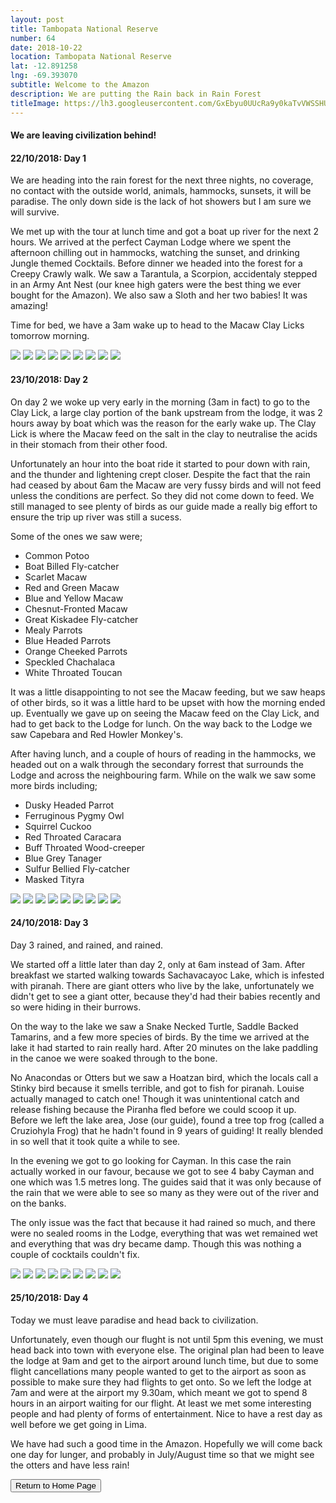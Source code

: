 ```yaml
---
layout: post
title: Tambopata National Reserve
number: 64
date: 2018-10-22
location: Tambopata National Reserve
lat: -12.891258
lng: -69.393070
subtitle: Welcome to the Amazon
description: We are putting the Rain back in Rain Forest
titleImage: https://lh3.googleusercontent.com/GxEbyu0UUcRa9y0kaTvVWSSHU1T-Hzlx5F7b3NZWmWgGMdfd_eedZu6bNCMGXgIcGf9ABUZ98pxofkWQRBKrTCEnOT7M6p9_qYOzfiq5lYkIo1X_rBTnNbZ6aU5jFSsixyhzWNAiiyQ=w2400
---
```


<h4>We are leaving civilization behind!</h4>

<h4>22/10/2018: Day 1</h4>

We are heading into the rain forest for the next three nights, no coverage, no contact with the outside world, animals, hammocks, sunsets, it will be paradise.
The only down side is the lack of hot showers but I am sure we will survive.

We met up with the tour at lunch time and got a boat up river for the next 2 hours. We arrived at the perfect Cayman Lodge where we spent the afternoon chilling out in hammocks, watching the sunset, and drinking Jungle themed Cocktails. 
Before dinner we headed into the forest for a Creepy Crawly walk. We saw a Tarantula, a Scorpion, accidentaly stepped in an Army Ant Nest (our knee high gaters were the best thing we ever bought for the Amazon). 
We also saw a Sloth and her two babies! It was amazing!

Time for bed, we have a 3am wake up to head to the Macaw Clay Licks tomorrow morning. 

<img src="https://lh3.googleusercontent.com/cLhkUBLtuKC5N_6R1QnVjIMGs1h_AvM6o8t1aGtfqwKrlaeR28I04eAEh2lLcgYNaKVHZsuYIO2Z99m8WcGb5O-BkOfxlRhisAQG8maCQL5je82NkpyiLz1QiNyYzzDvDAcvGnfK27E=w2400" class="image1">
<img src="https://lh3.googleusercontent.com/i04fQ6MLJWKEe-LE2v16NzUKQ9UKDubWJVoB1VlQSUm9emvSph_bv_epy4MhSKbpPHwV3vXM1-8sVpnnRnKp20lqBqb9gLZA9HGLJGgzIPa2uQgYFQwKqgfVPlhYBIhkZLFY6YhZuiQ=w2400" class="image1">
<img src="https://lh3.googleusercontent.com/1Ea5zo0YqZgZlY4NLYlOFB3-TsvDZqwJIMpPfxPbfndbE_UdSsKsecn6CV6b4prVaAHRrEKFUf1IRwiNIjSiIcZnIWDdwygbLpiOULGo4J83IptCJSn_YZwEOV8BLwTp4UurhgBJLrg=w2400" class="image1">
<img src="https://lh3.googleusercontent.com/0SWfcfN5mY3zu27cK-DAtDIEa5H5Kcj6h4paAabQyCixNDmm9FOZ0sufJacSszu_JyblIPq9FzfbFjHJ1ZRYTUMjCgleWo54CK1nTpuf4LfadH9sei7UeTvmE8BrPFm3TxM7_FtSn-8=w2400" class="image1">
<img src="https://lh3.googleusercontent.com/EOT2z38D6pXjMIfVZFgjukVGIa5sNkKM1mWNLanIwOrybuNqrkjUrOH1Sq1feAFn9au0xL7GSYYW_2Z11lCLW2ewqsIzhAud6cThk9p_7buz-rCeVKAyYWsuVYkGMRluBiOxPTqYmCc=w2400" class="image1">
<img src="https://lh3.googleusercontent.com/zP52FkOlVpASH-WyXidSgyv64y70v0k9leruN4Bzd_efmin-aGJWuf64OMXDZKEmfDjF9N2WxHkq5_kylEpB8CRhKBZ4Ly9d42zhf0kFoxn2jupTly25hdW2kX5xIduEDLy0mhXROKE=w2400" class="image1">
<img src="https://lh3.googleusercontent.com/NHoW98nXpRIMoSEkCNMsgBQnnPMndL5saiJbTnAF5LJPqdy1FHoWkOUYEkKi0m669KPZmiP8maN5SiU2WK1-OccmPyZH06ipuc8ObaamskklrJYDK65ITQwWi9-9YGNmh0UDkfbolB4=w2400" class="image1">
<img src="https://lh3.googleusercontent.com/Lei6uaOIjpocp3qPmu1SYSE-rje58xyXobq09dgXc-LhqWJhkmzRxKF7myDz-TN4OG4TqQ_bGgXs3xZvDInUQEggCAlFLqycHmZRrYBOdZ1z-ptFRdmgDoZybIJmWX_MNHhTyxMaJe4=w2400" class="image1">
<img src="https://lh3.googleusercontent.com/RizMhGjY3nxhD8c2mZFkhLNXyq3oqqnl02l0RlgExi_x4v3Z77L02mFI5uQnZmtwQJLtoCWbmuv6Jsl0HUCcEnuXWCB_E3c6jIbOFHOuuhetTivfEXsBI-jdemK15tEE3Beba3tGYMo=w2400" class="image1">

<h4>23/10/2018: Day 2</h4>

On day 2 we woke up very early in the morning (3am in fact) to go to the Clay Lick, a large clay portion of the bank upstream from the lodge,
it was 2 hours away by boat which was the reason for the early wake up. 
The Clay Lick is where the Macaw feed on the salt in the clay to neutralise the acids in their stomach from their other food. 

Unfortunately an hour into the boat ride it started to pour down with rain, and the thunder and lightening crept closer. Despite the fact that the rain had ceased by about 6am the Macaw are very fussy birds and will not feed unless
the conditions are perfect. So they did not come down to feed. 
We still managed to see plenty of birds as our guide made a really big effort to ensure the trip up river was still a sucess.

Some of the ones we saw were; 
* Common Potoo
* Boat Billed Fly-catcher
* Scarlet Macaw
* Red and Green Macaw
* Blue and Yellow Macaw
* Chesnut-Fronted Macaw
* Great Kiskadee Fly-catcher
* Mealy Parrots
* Blue Headed Parrots
* Orange Cheeked Parrots
* Speckled Chachalaca
* White Throated Toucan

It was a little disappointing to not see the Macaw feeding, but we saw heaps of other birds, so it was a little hard to be upset with how the morning ended up. 
Eventually we gave up on seeing the Macaw feed on the Clay Lick, and had to get back to the Lodge for lunch. On the way back to the Lodge 
we saw Capebara and Red Howler Monkey's. 

After having lunch, and a couple of hours of reading in the hammocks, we headed out on a walk through the secondary forrest that surrounds the 
Lodge and across the neighbouring farm. While on the walk we saw some more birds including;
* Dusky Headed Parrot 
* Ferruginous Pygmy Owl
* Squirrel Cuckoo
* Red Throated Caracara
* Buff Throated Wood-creeper
* Blue Grey Tanager
* Sulfur Bellied Fly-catcher
* Masked Tityra

<img src="https://lh3.googleusercontent.com/0h2YCyz9BdFM36tW0qXDvQrwwsysLWGkDa9gGaG_UI9egYzSJazP3tHQ4CmyPBuMjqK5fuDNB1Tiun2zUdRQbmHW4nigDKqIjF1mpZr7kNZDphAxC0DENLpvYYlht7eVyFx_dZ6YgWg=w2400" class="image1">
<img src="https://lh3.googleusercontent.com/RSxQC3ZBk6ugGq-GusKh-0_kjmBjjUAyZaPxdY3Bjo1IhP8qo30jWLoQwnCtammzKOyVxsI6xR_RfBFEqpS9k_plabSZXFEwkuBsMfEU-pvVq7a0EUKO_uO5URwXfaI7-557S0Z_248=w2400" class="image1">
<img src="https://lh3.googleusercontent.com/4kOaz7vq2MPxfyLoQefI0k2X5daURM-0MInXBXfwTNT7PKvYuwvMskOcXvXZ2uR0EpAG_DsmM2icFuZHTrRp_twqDZnnu2084tiHa1HMgrff7O3hw2C2qqM4BNILm_k_6oJ2R5fSaMM=w2400" class="image1">
<img src="https://lh3.googleusercontent.com/c0tu7-MqMd3f35kV56xYz3I9hlg040uLlhpbJ25TnGfk5YcHscklVZYphRQe61J_1qOfhnl5mbevCWdH8aAPnuw-A12WdrGRQh1U7FiQDhOtmaRPF_zclyXuZmfhJOVIRnxA5516vcs=w2400" class="image1">
<img src="https://lh3.googleusercontent.com/E1jLg4Anl8Q5TCLs1oJF65lJJmINStRTo01sKZgE4pBgnGGyZvV0UHyzIYZNEsdxIWWDvADtr4Bftriu1En8FMA6INGBL_BHXqJ4W4jbfilgju43qkUyNMHr_p8cXTb4A8Izz7yBtFI=w2400" class="image1">
<img src="https://lh3.googleusercontent.com/qlvF7YA1U7I9HtOjCzejHWwDMypaokKqkN8xTahS2QyKkL0aad6HGUU5G2APfVwy3EGueR8dUWnSSpwuWpjEU02XmG8VJ5XxX-3G2yn-niv2cjrvhHDSF16fh7d4bZkHYFjJtwNsS0w=w2400" class="image1">
<img src="https://lh3.googleusercontent.com/oWH7KXKSpLPAWQU5SfSCt7SW20aCLCY23J-YKNTEg8Q2NJsbizNb0MZOGG0W22SIgPbSvf4mLeknoQ4UY1fMqxWplvPfbw9oiCsRfmIlSs0h76U_q4HOMyEzO1ws4IojKWfLLSToMww=w2400" class="image1">
<img src="https://lh3.googleusercontent.com/mLQSvc3J_Tr160HnKYgr6VJ3F5a-96Q-8RcpP-1NHwBn-2OyxnZrADYe1nSJXUL02aP8zgBKj5gAglbo1BZQ42cbmBsUU55KNGM0vhb1YDTlYA5XBxqMe-uow8z67OGhu9FitT3hHCU=w2400" class="image1">
<img src="https://lh3.googleusercontent.com/mIZDiEJ1bqDZCWShnqvXgn70W_RfW0xjZbfqfyOlUpN2_m_-8tSMrO6ajKR5HSJRwAWHbLGvr2pzLZfHWSqplAdOH6VME30wyJAvC1JvuuGeqGPWyc0P8oeArctsFR7f8a-TkF5OBDk=w2400" class="image1">

<h4>24/10/2018: Day 3</h4>

Day 3 rained, and rained, and rained. 

We started off a little later than day 2, only at 6am instead of 3am. After breakfast we started walking
towards Sachavacayoc Lake, which is infested with piranah. There are giant otters who live by the lake, unfortunately we didn't get to see a giant otter, because
they'd had their babies recently and so were hiding in their burrows. 

On the way to the lake we saw a Snake Necked Turtle, Saddle Backed Tamarins, and a few more species of birds. 
By the time we arrived at the lake it had started to rain really hard. After 20 minutes on the lake paddling in the canoe we were soaked through to the bone. 

No Anacondas or Otters but we saw a Hoatzan bird, which the locals call a Stinky bird because it smells terrible, and got to fish for piranah. 
Louise actually managed to catch one! Though it was unintentional catch and release fishing because the Piranha fled before we could scoop it up. 
Before we left the lake area, Jose (our guide), found a tree top frog (called a Cruziohyla Frog) that he hadn't found in 9 years of guiding! It really blended in
so well that it took quite a while to see. 

In the evening we got to go looking for Cayman. In this case the rain actually worked in our favour, because we got to see 4 baby Cayman 
and one which was 1.5 metres long. The guides said that it was only because of the rain that we were able to see so many as they were out of the river and on the banks.

The only issue was the fact that because it had rained so much, and there were no sealed rooms in the Lodge, everything that was wet remained wet and everything
that was dry became damp. Though this was nothing a couple of cocktails couldn't fix. 

<img src="https://lh3.googleusercontent.com/hWXJAiH2ALJkKfrsYXuIJHNtruRvye0NeMhSy-5JEPhVGWE6YsI4bCrdujndoaA9KHsh7IxmqdAe_EyBL-wyMiYdxo1NniJygq0Sem-_CDI9_x0CuOO3sZ71_su_T1wKx3Ne7CHBhSs=w2400" class="image1">
<img src="https://lh3.googleusercontent.com/mD9NX_oKx-d081fE7Vm1ty8y_QYI6y7TnjNRpS_ZpQmhugvrEKDr7qC1haNHs5SCBaFrjfrOUgQJi-9nSucsvjMjrt1z7ryLXLQzGNGQA-IzsUYRyC9E7kwYgiyh_Xqa-epyZDBcaDE=w2400" class="image1">
<img src="https://lh3.googleusercontent.com/B7YtTFPxa_bQQj-_37MKrF7HsxFFgGsM9qNCwa5M_aRGwHPDwPh0Wj9wr-kr41CjSB2cARZiN1hiOIAVMw2PMZeWDMB31sjtdvJEveyv9WnpRGk7gtEBd3ms0gWKIWkdylP9-WvfcuY=w2400" class="image1">
<img src="https://lh3.googleusercontent.com/2A0cYB9f8BBYOUz9mKVzp8b7h64MbALhsYN3Waso2WUoL_KoSxCsNRIm8Cu5MFj-R9K8KWwH0iqRi1Orb-9YrjZNh9bkTIIeawhSW3JpVMZyUdgCsg-gHF21IT5ZEK1Gg9PjtejDK9U=w2400" class="image1">
<img src="https://lh3.googleusercontent.com/OCtkVbVJWmA0FavPgMDUrbymo9WbmLsmbwWq2RKmj7oSt1Q506ySywpfvRVYpJ5tmzNmwr45dboA4ECFwIsPs8IfFwtbUF1HWJ5qOp3HjCPPBT5qBUXznVU5WgbiGncq12LMMUCR0Z0=w2400" class="image1">
<img src="https://lh3.googleusercontent.com/BqlMH8-0RS-4VPr5XI0Px5peR3CyrNed_xS1MeFJn1NVNpQAjpwlxI7yrEBNbO1W8E5MHcjJMI1REuCW4f1JyQlalqWCywFHEXZ3upHwoPvkfDplmaqEao1MrN2pioF9kN4ik4d46S0=w2400" class="image1">
<img src="https://lh3.googleusercontent.com/phsDo4a_63eiPkduDOaVROTVVmEJ52mTi4tJB6QynQR1XqupvTfzE73G_MK8-w-BV4sLQECJeAruzJM18jhf_dHNknG1XT-bZJi6iqhseHfb6I09NOpibVB3d91M3Kpnv4HFs8L0pQk=w2400" class="image1">
<img src="https://lh3.googleusercontent.com/BFtvEXgVg4fAr0-qgHD_7rnIid5guPG3iBr5XbvBzZrg8rU1zMj9K3JysRRVpkBQmG7N2-bnBviknZBKe0zjvQidcvUSP_iya2Z4_tPcd3iD5-isemQuBo5yUWvrCuBjyOmG67TAy0U=w2400" class="image1">
<img src="https://lh3.googleusercontent.com/l9ed3xR5yrbKHw9SUB6QZIgrLvwMW7mOXiF59TRA9YR5Tjgtn_q0uIkXGgf393DlebE7s60At1QHa0jxqHfisrbThH4DC8Hibf2yLDcAQvhjp6LSRhx_YgzIVqn7J4ceuIGVGeaVwfc=w2400" class="image1">

<h4>25/10/2018: Day 4</h4>

Today we must leave paradise and head back to civilization. 

Unfortunately, even though our flught is not until 5pm this evening, we must head back into town with everyone else. 
The original plan had been to leave the lodge at 9am and get to the airport around lunch time, but due to some flight cancellations many people wanted to get to the airport as soon as possible to make sure they had flights to get onto. 
So we left the lodge at 7am and were at the airport my 9.30am, which meant we got to spend 8 hours in an airport waiting for our flight. 
At least we met some interesting people and had plenty of forms of entertainment. Nice to have a rest day as well before we get going in Lima. 

We have had such a good time in the Amazon. Hopefully we will come back one day for lunger, and probably in July/August time so that we might see the otters and have less rain!

<div class="wrapper">
  <input type="button" class="button" value="Return to Home Page" onclick="self.close()">
</div>

